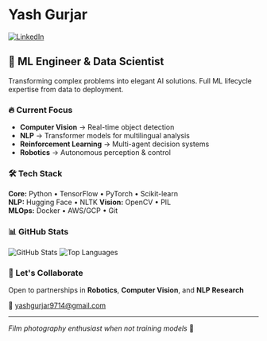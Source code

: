# Yash Gurjar
[![LinkedIn](https://img.shields.io/badge/LinkedIn-Connect-blue?style=for-the-badge&logo=linkedin)](https://linkedin.com/in/yashgurjar9)

## 🚀 ML Engineer & Data Scientist
Transforming complex problems into elegant AI solutions. Full ML lifecycle expertise from data to deployment.

### 🔥 Current Focus
- **Computer Vision** → Real-time object detection
- **NLP** → Transformer models for multilingual analysis  
- **Reinforcement Learning** → Multi-agent decision systems
- **Robotics** → Autonomous perception & control

### 🛠️ Tech Stack
**Core:** Python • TensorFlow • PyTorch • Scikit-learn  
**NLP:** Hugging Face • NLTK 
**Vision:** OpenCV • PIL  
**MLOps:** Docker • AWS/GCP • Git 

### 📊 GitHub Stats
![GitHub Stats](https://github-readme-stats.vercel.app/api?username=Yash4616&show_icons=true&theme=radical&hide_border=true)
![Top Languages](https://github-readme-stats.vercel.app/api/top-langs/?username=Yash4616&layout=compact&theme=radical&hide_border=true)

### 🤝 Let's Collaborate
Open to partnerships in **Robotics**, **Computer Vision**, and **NLP Research**

📧 [yashgurjar9714@gmail.com](mailto:yashgurjar9714@gmail.com)

---
*Film photography enthusiast when not training models* 📸
